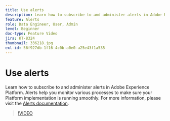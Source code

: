 ```yaml
---
title: Use alerts
description: Learn how to subscribe to and administer alerts in Adobe Experience Platform. Alerts help you monitor various processes to make sure your Platform implementation is running smoothly.
feature: Alerts
role: Data Engineer, User, Admin
level: Beginner
doc-type: Feature Video
jira: KT-8324
thumbnail: 336218.jpg
exl-id: 56f927db-1f16-4c0b-a0e0-a25e43f1a535
---
```

# Use alerts

Learn how to subscribe to and administer alerts in Adobe Experience Platform. Alerts help you monitor various processes to make sure your Platform implementation is running smoothly. For more information, please visit the [Alerts documentation](https://experienceleague.adobe.com/docs/experience-platform/observability/alerts/overview.html).

>[!VIDEO](https://video.tv.adobe.com/v/336218?learn=on)
